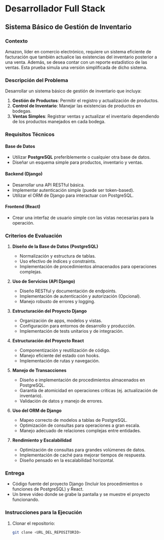 # Desarrollador Full Stack

## Sistema Básico de Gestión de Inventario

### Contexto

Amazon, líder en comercio electrónico, requiere un sistema eficiente de facturación que también actualice las existencias del inventario posterior a una venta. Además, se desea contar con un reporte estadístico de las ventas. Esta prueba simula una versión simplificada de dicho sistema.

### Descripción del Problema

Desarrollar un sistema básico de gestión de inventario que incluya:

1. **Gestión de Productos**: Permitir el registro y actualización de productos.
2. **Control de Inventario**: Manejar las existencias de productos en bodegas.
3. **Ventas Simples**: Registrar ventas y actualizar el inventario dependiendo de los productos manejados en cada bodega.

### Requisitos Técnicos

#### Base de Datos

- Utilizar **PostgreSQL** preferiblemente o cualquier otra base de datos.
- Diseñar un esquema simple para productos, inventario y ventas.

#### Backend (Django)

- Desarrollar una API RESTful básica.
- Implementar autenticación simple (puede ser token-based).
- Utilizar el ORM de Django para interactuar con PostgreSQL.

#### Frontend (React)

- Crear una interfaz de usuario simple con las vistas necesarias para la operación.

### Criterios de Evaluación

1. **Diseño de la Base de Datos (PostgreSQL)**
   - Normalización y estructura de tablas.
   - Uso efectivo de índices y constraints.
   - Implementación de procedimientos almacenados para operaciones complejas.

2. **Uso de Servicios (API Django)**
   - Diseño RESTful y documentación de endpoints.
   - Implementación de autenticación y autorización (Opcional).
   - Manejo robusto de errores y logging.

3. **Estructuración del Proyecto Django**
   - Organización de apps, modelos y vistas.
   - Configuración para entornos de desarrollo y producción.
   - Implementación de tests unitarios y de integración.

4. **Estructuración del Proyecto React**
   - Componentización y reutilización de código.
   - Manejo eficiente del estado con hooks.
   - Implementación de rutas y navegación.

5. **Manejo de Transacciones**
   - Diseño e implementación de procedimientos almacenados en PostgreSQL.
   - Garantía de atomicidad en operaciones críticas (ej. actualización de inventario).
   - Validación de datos y manejo de errores.

6. **Uso del ORM de Django**
   - Mapeo correcto de modelos a tablas de PostgreSQL.
   - Optimización de consultas para operaciones a gran escala.
   - Manejo adecuado de relaciones complejas entre entidades.

7. **Rendimiento y Escalabilidad**
   - Optimización de consultas para grandes volúmenes de datos.
   - Implementación de caché para mejorar tiempos de respuesta.
   - Diseño pensado en la escalabilidad horizontal.

### Entrega

- Código fuente del proyecto Django (Incluir los procedimientos o funciones de PostgreSQL) y React.
- Un breve video donde se grabe la pantalla y se muestre el proyecto funcionando.

### Instrucciones para la Ejecución

1. Clonar el repositorio:
   ```bash
   git clone <URL_DEL_REPOSITORIO>
